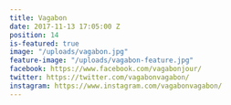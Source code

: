 ```yaml
---
title: Vagabon
date: 2017-11-13 17:05:00 Z
position: 14
is-featured: true
image: "/uploads/vagabon.jpg"
feature-image: "/uploads/vagabon-feature.jpg"
facebook: https://www.facebook.com/vagabonjour/
twitter: https://twitter.com/vagabonvagabon/
instagram: https://www.instagram.com/vagabonvagabon/
---
```


